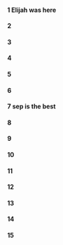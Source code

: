 #### 1 Elijah was here
#### 2
#### 3
#### 4
#### 5
#### 6
#### 7 sep is the best 
#### 8
#### 9
#### 10
#### 11
#### 12
#### 13
#### 14
#### 15
